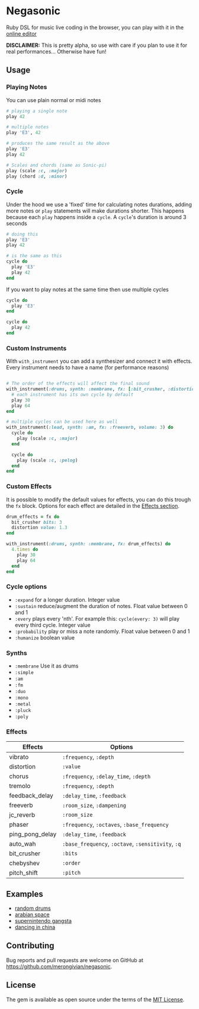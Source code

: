 # Negasonic

Ruby DSL for music live coding in the browser, you can play with it in the [online editor](https://negasonic.herokuapp.com/)

**DISCLAIMER:** This is pretty alpha, so use with care if you plan to use it for real performances... Otherwise have fun!

## Usage

### Playing Notes

You can use plain normal or midi notes

``` ruby
# playing a single note
play 42

# multiple notes
play 'E3', 42

# produces the same result as the above
play 'E3'
play 42

# Scales and chords (same as Sonic-pi)
play (scale :c, :major)
play (chord :d, :minor)
```

### Cycle

Under the hood we use a 'fixed' time for calculating notes durations, adding more notes or `play` statements will make durations
shorter. This happens because each `play` happens inside a `cycle`. A `cycle`'s duration is around 3 seconds

```ruby
# doing this
play 'E3'
play 42

# is the same as this
cycle do
  play 'E3'
  play 42
end
```

If you want to play notes at the same time then use multiple cycles

```ruby
cycle do
  play 'E3'
end

cycle do
  play 42
end
```

### Custom Instruments

With `with_instrument` you can add a synthesizer and connect it with effects. Every instrument needs
to have a name (for performance reasons)

```ruby

# The order of the effects will affect the final sound
with_instrument(:drums, synth: :membrane, fx: [:bit_crusher, :distortion]) do
  # each instrument has its own cycle by default
  play 30
  play 64
end

# multiple cycles can be used here as well
with_instrument(:lead, synth: :am, fx: :freeverb, volume: 3) do
  cycle do
    play (scale :c, :major)
  end

  cycle do
    play (scale :c, :pelog)
  end
end
```

### Custom Effects

It is possible to modify the default values for effects, you can do this trough the `fx` block. Options
for each effect are detailed in the [Effects section](https://github.com/merongivian/negasonic/tree/new-dsl#effects).

```ruby
drum_effects = fx do
  bit_crusher bits: 3
  distortion value: 1.3
end

with_instrument(:drums, synth: :membrane, fx: drum_effects) do
  4.times do
    play 30
    play 64
  end
end
```

### Cycle options

- `:expand` for a longer duration. Integer value
- `:sustain` reduce/augment the duration of notes. Float value between 0 and 1
- `:every` plays every 'nth'. For example this: `cycle(every: 3)` will play every third cycle. Integer value
- `:probability` play or miss a note randomly. Float value between 0 and 1
- `:humanize` boolean value

### Synths

- `:membrane` Use it as drums
- `:simple`
- `:am`
- `:fm`
- `:duo`
- `:mono`
- `:metal`
- `:pluck`
- `:poly`

### Effects

| Effects         | Options                                            |
| --------------- | -------------------------------------------------- |
| vibrato         | `:frequency`, `:depth`                             |
| distortion      | `:value`                                           |
| chorus          | `:frequency`, `:delay_time`, `:depth`              |
| tremolo         | `:frequency`, `:depth`                             |
| feedback_delay  | `:delay_time`, `:feedback`                         |
| freeverb        | `:room_size`, `:dampening`                         |
| jc_reverb       | `:room_size`                                       |
| phaser          | `:frequency`, `:octaves`, `:base_frequency`        |
| ping_pong_delay | `:delay_time`, `:feedback`                         |
| auto_wah        | `:base_frequency`, `:octave`, `:sensitivity`, `:q` |
| bit_crusher     | `:bits`                                            |
| chebyshev       | `:order`                                           |
| pitch_shift     | `:pitch`                                           |

## Examples

- [random drums](http://www.negasonic.org/?code:with_instrument(%3Adrums%2C%20synth%3A%20%3Amembrane%2C%20fx%3A%20%5B%3Adistortion%2C%20%3Afreeverb%5D)%20do%0A%20%20cycle%20do%0A%20%20%20%202.times%20do%0A%20%20%20%20%20%20play%2030%0A%20%20%20%20%20%20play%2030%0A%20%20%20%20%20%20play%200%0A%20%20%20%20%20%20play%2040%0A%20%20%20%20end%0A%20%20end%0A%20%20%0A%20%20cycle%20do%0A%20%20%20%202.times%20do%0A%20%20%20%20%20%20play%200%0A%20%20%20%20%20%20play%2070%0A%20%20%20%20end%0A%20%20end%0A%20%20%0A%20%20cycle%20do%0A%20%20%20%202.times%20do%0A%20%20%20%20%20%20play%2060%0A%20%20%20%20%20%20play%200%0A%20%20%20%20end%0A%20%20end%0A%20%20%0A%20%20cycle(every%3A%202)%20do%0A%20%20%20%208.times%20do%0A%20%20%20%20%20%20play%2075%0A%20%20%20%20%20%20play%200%0A%20%20%20%20end%0A%20%20end%0A%20%20%0A%20%20cycle(every%3A%208%2C%20probability%3A%200.4)%20do%0A%20%20%20%2016.times%20do%0A%20%20%20%20%20%20play%2075%0A%20%20%20%20%20%20play%200%0A%20%20%20%20%20%20play%2065%0A%20%20%20%20%20%20play%200%0A%20%20%20%20%20%20play%2070%0A%20%20%20%20end%0A%20%20end%0A%20%20%0A%20%20cycle(every%3A%202%2C%20probability%3A%200.6%2C%20expand%3A%202)%20do%0A%20%20%20%208.times%20do%0A%20%20%20%20%20%20play%2030%0A%20%20%20%20%20%20play%200%0A%20%20%20%20%20%20play%2040%0A%20%20%20%20%20%20play%200%0A%20%20%20%20%20%20play%2050%0A%20%20%20%20end%0A%20%20end%0Aend%0A%0Awith_instrument(%3Abass%2C%20synth%3A%20%3Aduo%2C%20fx%3A%20%5B%3Avibrato%2C%20%3Afeedback_delay%2C%20%3Ajc_reverb%5D)%20do%0A%20%20cycle(expand%3A%204)%20do%0A%20%20%20%20play%20(scale%20%3Agb%2C%20%3Apelog).last(4)%0A%20%20end%0A%20%20%0A%20%20cycle(expand%3A%2016)%20do%0A%20%20%20%20play%20(scale%20%3Agb%2C%20%3Apelog).first(4)%0A%20%20end%0Aend)
- [arabian space](https://negasonic.herokuapp.com/?code:scale_type%20%3D%20%3Adorian%0A%0Awith_instrument(%3Abass%2C%20synth%3A%20%3Afm%2C%20fx%3A%20%3Afreeverb%2C%20volume%3A%20-8)%20do%0A%20%20play%20scale(%3Ac%2C%20scale_type).reverse%0Aend%0A%0Awith_instrument(%3Amiddle%2C%20synth%3A%20%3Aduo%2C%20volume%3A%201)%20do%0A%20%202.times%20do%0A%20%20%20%20play%20scale(%3Ac3%2C%20scale_type)%0A%20%20end%0Aend%0A%0Awith_instrument(%3Alead%2C%20synth%3A%20%3Aam%2C%20fx%3A%20%5B%3Avibrato%2C%20%3Afeedback_delay%2C%20%3Afreeverb%5D)%20do%0A%20%204.times%20do%0A%20%20%20%20play%20scale(%3Ac4%2C%20scale_type)%0A%20%20end%0A%20%20%0A%20%202.times%20do%0A%20%20%20%20play%20scale(%3Ac5%2C%20scale_type)%0A%20%20end%0A%20%20%0A%20%20cycle(probability%3A%200.3%2C%20humanize%3A%20true)%20do%0A%20%20%20%207.times%20do%0A%20%20%20%20%20%20play%20scale(%3Ac6%2C%20scale_type).shuffle%0A%20%20%20%20end%0A%20%20end%0Aend%0A%0Awith_instrument(%3Adrums%2C%20synth%3A%20%3Amembrane%2C%20fx%3A%20%5B%3Abit_crusher%2C%20%3Adistortion%5D)%20do%0A%20%20play%2030%0A%20%20play%2062%0A%20%20play%2030%0A%20%20play%2062%0A%20%20%0A%20%20cycle%20do%0A%20%20%20%20play%2035%0A%20%20%20%20play%2065%0A%20%20%20%20%0A%20%20%20%202.times%20do%0A%20%20%20%20%20%20play%2035%2C%2065%0A%20%20%20%20end%0A%20%20end%0Aend)
- [supernintendo gangsta](https://negasonic.herokuapp.com/?code:with_instrument(%3Adrums%2C%20synth%3A%20%3Amembrane%2C%20fx%3A%20%3Adistortion)%20do%0A%20%202.times%20do%0A%20%20%20%20play%2030%0A%20%20%20%20play%2062%0A%20%20end%0A%20%20%0A%20%20cycle(humanize%3A%20true)%20do%0A%20%20%20%204.times%20do%0A%20%20%20%20%20%20play%20115%0A%20%20%20%20%20%20play%2020%2C%2010%0A%20%20%20%20end%0A%20%20end%0A%20%20%0A%20%20cycle%20do%0A%20%20%20%202.times%20do%0A%20%20%20%20%20%20play%2094%0A%20%20%20%20%20%20play%2084%2C%2074%0A%20%20%20%20end%0A%20%20end%0Aend%0A%0Anote%20%3D%20%3Ac%0Ascale_type%20%3D%20%3Apelog%0A%0Awith_instrument(%3Abass%2C%20synth%3A%20%3Aduo%2C%20fx%3A%20%3Afreeverb)%20do%0A%20%20play%20scale(%22%23%7Bnote%7D2%22%2C%20scale_type).reverse%0Aend%0A%0Awith_instrument(%3Amid%2C%20synth%3A%20%3Afm%2C%20fx%3A%20%3Adistortion%2C%20volume%3A%20-11)%20do%0A%20%202.times%20do%0A%20%20%20%20play%20scale(%22%23%7Bnote%7D4%22%2C%20scale_type)%0A%20%20end%0Aend%0A%0Awith_instrument(%3Alead%2C%20synth%3A%20%3Aam%2C%20fx%3A%20%5B%3Avibrato%2C%20%3Afeedback_delay%2C%20%3Afreeverb%5D%2C%20volume%3A%20-3)%20do%0A%20%202.times%20do%0A%20%20%20%20play%20scale(%22%23%7Bnote%7D6%22%2C%20scale_type).shuffle%0A%20%20end%0A%20%20%0A%20%202.times%20do%0A%20%20%20%20play%20scale(%22%23%7Bnote%7D5%22%2C%20scale_type).shuffle%0A%20%20end%0A%20%20%0A%20%202.times%20do%0A%20%20%20%20play%20scale(%22%23%7Bnote%7D7%22%2C%20scale_type).shuffle%0A%20%20end%0A%20%20%0A%20%20cycle(probability%3A%200.3%2C%20humanize%3A%20true)%20do%0A%20%20%20%20play%20scale(%22%23%7Bnote%7D8%22%2C%20scale_type).shuffle%0A%20%20end%0Aend)
- [dancing in china](https://negasonic.herokuapp.com/?code:with_instrument(%3Adrums%2C%20synth%3A%20%3Amembrane%2C%20fx%3A%20%5B%3Abit_crusher%2C%20%3Adistortion%2C%20%3Afreeverb%5D%2C%20volume%3A%2010)%20do%0A%20%20cycle()%20do%0A%20%20%20%206.times%20do%0A%20%20%20%20%20%20play%2030%0A%20%20%20%20%20%20play%2062%0A%20%20%20%20end%0A%20%20end%0A%20%20%0A%20%20cycle%20do%0A%20%20%20%203.times%20do%0A%20%20%20%20%20%20play%2030%0A%20%20%20%20%20%20play%2062%0A%20%20%20%20end%0A%20%20end%0A%20%20%0A%20%20cycle%20do%0A%20%20%20%204.times%20do%0A%20%20%20%20%20%20play%2072%0A%20%20%20%20%20%20play%2062%0A%20%20%20%20end%0A%20%20end%0Aend%0A%0Awith_instrument(%3Amid%2C%20synth%3A%20%3Afm%2C%20fx%3A%20%5B%3Adistortion%2C%20%3Avibrato%2C%20%3Afeedback_delay%2C%20%3Afreeverb%5D%2C%20volume%3A%20-4)%20do%0A%20%20scale_type%20%3D%20%3Aritusen%0A%20%20%0A%20%20play%20(scale(%3Af%2C%20scale_type)%20*%203)%0A%20%20%0A%20%20cycle(humanize%3A%20true%2C%20probability%3A%200.2)%20do%0A%20%20%20%20play%20scale(%3Af6%2C%20scale_type).shuffle%0A%20%20end%0Aend)

## Contributing

Bug reports and pull requests are welcome on GitHub at https://github.com/merongivian/negasonic.

## License

The gem is available as open source under the terms of the [MIT License](https://opensource.org/licenses/MIT).
